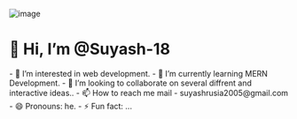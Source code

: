 ![image](https://github.com/Suyash-18/Suyash-18/assets/154675911/28cf4d60-b176-4ffb-890f-850aaa24691d)

<h1>👋 Hi, I’m @Suyash-18</h1>
- 👀 I’m interested in web development.
- 🌱 I’m currently learning MERN Development.
- 💞️ I’m looking to collaborate on several diffrent and interactive ideas..
- 📫 How to reach me mail - suyashrusia2005@gmail.com  
- 😄 Pronouns: he.
- ⚡ Fun fact: ...

<!---
Suyash-18/Suyash-18 is a ✨ special ✨ repository because its `README.md` (this file) appears on your GitHub profile.
You can click the Preview link to take a look at your changes.
--->
